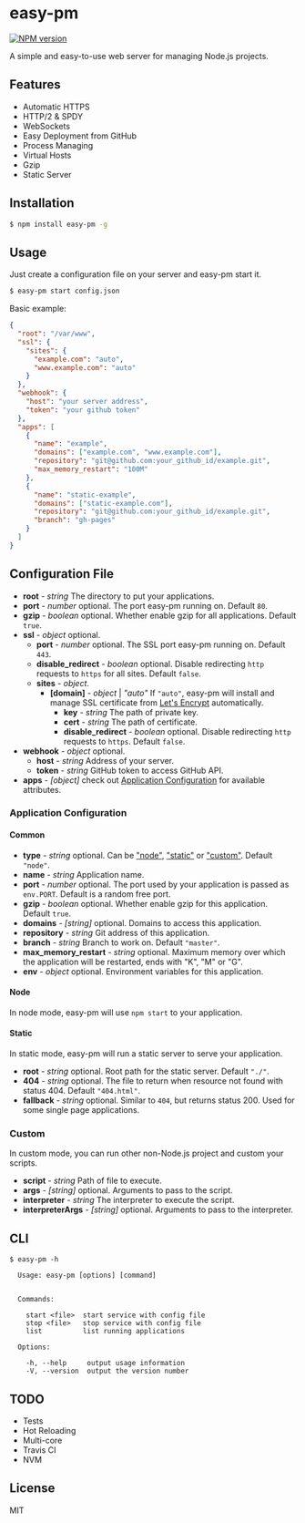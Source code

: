 # easy-pm

[![NPM version][npm-image]][npm-url]

[npm-image]: https://img.shields.io/npm/v/easy-pm.svg
[npm-url]: https://www.npmjs.com/package/easy-pm

A simple and easy-to-use web server for managing Node.js projects.

## Features

- Automatic HTTPS
- HTTP/2 & SPDY
- WebSockets
- Easy Deployment from GitHub
- Process Managing
- Virtual Hosts
- Gzip
- Static Server

## Installation

```bash
$ npm install easy-pm -g
```

## Usage

Just create a configuration file on your server and easy-pm start it.

```bash
$ easy-pm start config.json
```

Basic example:

```json
{
  "root": "/var/www",
  "ssl": {
    "sites": {
      "example.com": "auto",
      "www.example.com": "auto"
    }
  },
  "webhook": {
    "host": "your server address",
    "token": "your github token"
  },
  "apps": [
    {
      "name": "example",
      "domains": ["example.com", "www.example.com"],
      "repository": "git@github.com:your_github_id/example.git",
      "max_memory_restart": "100M"
    },
    {
      "name": "static-example",
      "domains": ["static-example.com"],
      "repository": "git@github.com:your_github_id/example.git",
      "branch": "gh-pages"
    }
  ]
}
```

## Configuration File

- **root** - *string* The directory to put your applications.
- **port** - *number* optional. The port easy-pm running on. Default `80`.
- **gzip** - *boolean* optional. Whether enable gzip for all applications. Default `true`.
- **ssl** - *object* optional.
    - **port** - *number* optional. The SSL port easy-pm running on. Default `443`.
    - **disable_redirect** - *boolean* optional. Disable redirecting `http` requests to `https` for all sites. Default `false`.
    - **sites** - *object*.
        - **[domain]** - *object* | *"auto"* If `"auto"`, easy-pm will install and manage SSL certificate from [Let's Encrypt](https://letsencrypt.org/) automatically.
            - **key** - *string* The path of private key.
            - **cert** - *string* The path of certificate.
            - **disable_redirect** - *boolean* optional. Disable redirecting `http` requests to `https`. Default `false`.
- **webhook** - *object* optional.
    - **host** - *string* Address of your server.
    - **token** - *string* GitHub token to access GitHub API.
- **apps** - *[object]* check out [Application Configuration](#application-configuration) for available attributes.

### Application Configuration

#### Common

- **type** - *string* optional. Can be ["node"](#node), ["static"](#static) or ["custom"](#custom). Default `"node"`.
- **name** - *string* Application name.
- **port** - *number* optional. The port used by your application is passed as `env.PORT`. Default is a random free port.
- **gzip** - *boolean* optional. Whether enable gzip for this application. Default `true`.
- **domains** - *[string]* optional. Domains to access this application.
- **repository** - *string* Git address of this application.
- **branch** - *string* Branch to work on. Default `"master"`.
- **max_memory_restart** - *string* optional. Maximum memory over which the application will be restarted, ends with "K", "M" or "G".
- **env** - *object* optional. Environment variables for this application.

#### Node

In node mode, easy-pm will use `npm start` to your application.

#### Static

In static mode, easy-pm will run a static server to serve your application.

- **root** - *string* optional. Root path for the static server. Default `"./"`.
- **404** - *string* optional. The file to return when resource not found with status 404. Default `"404.html"`.
- **fallback** - *string* optional. Similar to `404`, but returns status 200. Used for some single page applications.

### Custom

In custom mode, you can run other non-Node.js project and custom your scripts.

- **script** - *string* Path of file to execute.
- **args** - *[string]* optional. Arguments to pass to the script.
- **interpreter** - *string* The interpreter to execute the script.
- **interpreterArgs** - *[string]* optional. Arguments to pass to the interpreter.

## CLI

```
$ easy-pm -h

  Usage: easy-pm [options] [command]


  Commands:

    start <file>  start service with config file
    stop <file>   stop service with config file
    list          list running applications

  Options:

    -h, --help     output usage information
    -V, --version  output the version number
```

## TODO

- Tests
- Hot Reloading
- Multi-core
- Travis CI
- NVM

## License

MIT
